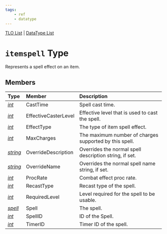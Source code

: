 ```yaml
---
tags:
    - ref
    - datatype
---
```

[TLO List](../top-level-objects/tlo-list.md) | [DataType List](../data-types/datatype-list.md)
# `itemspell` Type

Represents a spell effect on an item.

## Members

| **Type** | **Member** | **Description** |
| :--- | :--- | :--- |
| [_int_](../data-types/datatype-int.md) | CastTime | Spell cast time. |
| [_int_](../data-types/datatype-int.md) | EffectiveCasterLevel | Effective level that is used to cast the spell. |
| [_int_](../data-types/datatype-int.md) | EffectType | The type of item spell effect. |
| [_int_](../data-types/datatype-int.md) | MaxCharges | The maximum number of charges supported by this spell. |
| [_string_](../data-types/datatype-string.md) | OverrideDescription | Overrides the normal spell description string, if set.
| [_string_](../data-types/datatype-string.md) | OverrideName | Overrides the normal spell name string, if set.
| [_int_](../data-types/datatype-int.md) | ProcRate | Combat effect proc rate. |
| [_int_](../data-types/datatype-int.md) | RecastType | Recast type of the spell. |
| [_int_](../data-types/datatype-int.md) | RequiredLevel | Level required for the spell to be usable. |
| [_spell_](../data-types/datatype-spell.md) | Spell | The spell. |
| [_int_](../data-types/datatype-int.md) | SpellID | ID of the Spell. |
| [_int_](../data-types/datatype-int.md) | TimerID | Timer ID of the spell. |
